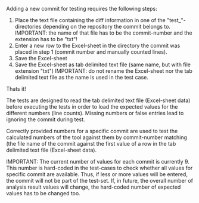 Adding a new commit for testing requires the following steps:

1. Place the text file containing the diff information in one of the "test_"-directories depending on the repository the commit belongs to.
    IMPORTANT: the name of that file has to be the commit-number and the extension has to be "txt"!
2. Enter a new row to the Excel-sheet in the directory the commit was placed in step 1 (commit number and manually counted lines).
3. Save the Excel-sheet
4. Save the Excel-sheet as tab delimited text file (same name, but with file extension "txt")
    IMPORTANT: do not rename the Excel-sheet nor the tab delimited text file as the name is used in the test case.

Thats it!

The tests are designed to read the tab delimited text file (Excel-sheet data) before executing the tests in order to load the expected values for the
different numbers (line counts). Missing numbers or false entries lead to ignoring the commit during test.

Correctly provided numbers for a specific commit are used to test the calculated numbers of the tool against them by commit-number matching (the 
file name of the commit against the first value of a row in the tab delimited text file (Excel-sheet data).


IMPORTANT:  The current number of values for each commit is currently 9. This number is hard-coded in the test-cases to check whether all values for
            specific commit are available. Thus, if less or more values will be entered, the commit will not be part of the test-set.
            If, in future, the overall number of analysis result values will change, the hard-coded number of expected values has to be changed too. 
